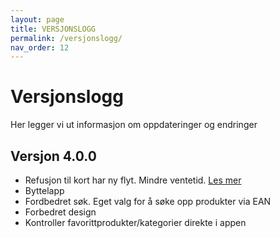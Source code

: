 ```yaml
---
layout: page
title: VERSJONSLOGG
permalink: /versjonslogg/
nav_order: 12
---
```


# Versjonslogg
Her legger vi ut informasjon om oppdateringer og endringer

## Versjon 4.0.0

* Refusjon til kort har ny flyt. Mindre ventetid. [Les mer](https://mystoreno.github.io/pos-doc/retur-bytte-reklamasjon/refusjon-til-kort/)
* Byttelapp
* Fordbedret søk. Eget valg for å søke opp produkter via EAN
* Forbedret design
* Kontroller favorittprodukter/kategorier direkte i appen

